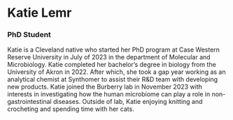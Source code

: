 # Katie Lemr  
### PhD Student

Katie is a Cleveland native who started her PhD program at Case Western Reserve University in July of 2023 in the department of Molecular and Microbiology. Katie completed her bachelor’s degree in biology from the University of Akron in 2022. After which, she took a gap year working as an analytical chemist  at Synthomer to assist their R&D team with developing new products. Katie joined the Burberry lab in November 2023 with interests in investigating how the human microbiome can play a role in non-gastrointestinal diseases. Outside of lab, Katie enjoying knitting and crocheting and spending time with her cats. 

